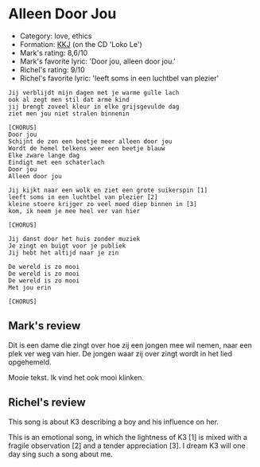 # Alleen Door Jou

 * Category: love, ethics
 * Formation: [KKJ](Kkj.md) (on the CD 'Loko Le')
 * Mark's rating: 8,6/10
 * Mark's  favorite lyric: 'Door jou, alleen door jou.'
 * Richel's rating: 9/10
 * Richel's favorite lyric: 'leeft soms in een luchtbel van plezier'

```
Jij verblijdt mijn dagen met je warme gulle lach
ook al zegt men stil dat arme kind
jij brengt zoveel kleur in elke grijsgevulde dag
ziet men jou niet stralen binnenin

[CHORUS]
Door jou
Schijnt de zon een beetje meer alleen door jou
Wordt de hemel telkens weer een beetje blauw
Elke zware lange dag
Eindigt met een schaterlach
Door jou
Alleen door jou

Jij kijkt naar een wolk en ziet een grote suikerspin [1]
leeft soms in een luchtbel van plezier [2]
kleine stoere krijger zo veel moed diep binnen in [3]
kom, ik neem je mee heel ver van hier

[CHORUS]

Jij danst door het huis zonder muziek
Je zingt en buigt voor je publiek
Jij hebt het altijd naar je zin

De wereld is zo mooi
De wereld is zo mooi
De wereld is zo mooi
Met jou erin

[CHORUS]
```

## Mark's review

Dit is een dame die zingt over hoe zij een jongen mee wil nemen, naar een plek ver weg van hier. De jongen waar zij over zingt wordt in het lied opgehemeld.

Mooie tekst. Ik vind het ook mooi klinken.

## Richel's review

This song is about K3 describing a boy and his influence on her.

This is an emotional song, in which the lightness of K3 [1] is mixed with a fragile observation [2] and a tender appreciation [3]. I dream K3 will one day sing such a song about me.
